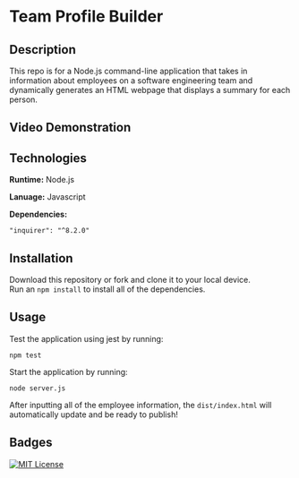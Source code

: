 # Team Profile Builder

## Description
This repo is for a Node.js command-line application that takes in information about employees on a software engineering team and dynamically generates an HTML webpage that displays a summary for each person.

## Video Demonstration 
<!-- https://drive.google.com/file/d/1na6jlH68PWwrLA7c1tLm_MictMdoprtQ/view -->

## Technologies 

**Runtime:** Node.js

**Lanuage:** Javascript

**Dependencies:** 

    "inquirer": "^8.2.0"

## Installation

Download this repository or fork and clone it to your local device.<br />
Run an `npm install` to install all of the dependencies.<br />

## Usage

Test the application using jest by running:
```
npm test
```

Start the application by running:
```
node server.js
```
After inputting all of the employee information, the `dist/index.html` will automatically update and be ready to publish!

## Badges

[![MIT License](https://img.shields.io/badge/License-MIT-green.svg)](https://choosealicense.com/licenses/mit/)

<!-- ![image](https://user-images.githubusercontent.com/87587644/152725373-71860537-a185-44f6-98cc-b08feaa4bb0b.png) -->



